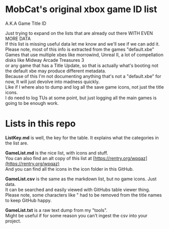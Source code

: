 # MobCat's original xbox game ID list

A.K.A Game Title ID

Just trying to expand on the lists that are already out there WITH EVEN MORE DATA  
If this list is missing useful data let me know and we'll see if we can add it.  
Please note, most of this info is extracted from the games "default.xbe"  
Games that use multiple xbes like morrowind, Unreal II, a lot of compellation disks like Midway Arcade Treasures 3  
or any game that has a Title Update, so that is actually what's booting not the default xbe may produce different metadata.  
Because of this I'm not documenting anything that's not a "default.xbe" for now, It will just devolve into madness quickly.  
Like if I where also to dump and log all the save game icons, not just the title icons.  
I do need to log TUs at some point, but just logging all the main games is going to be enough work.

# Lists in this repo

**ListKey.md** is well, the key for the table. It explains what the categories in the list are.

**GameList.md** is the nice list, with icons and stuff.  
You can also find an alt copy of this list at [https://rentry.org/wpqaz](https://rentry.org/wpqaz)  
And you can find all the icons in the icon folder in this GitHub.

**GameList.csv** is the same as the markdown list, but no game icons. Just data.  
It can be searched and easily viewed with GitHubs table viewer thing.  
Please note, some characters like " had to be removed from the title names to keep GitHub happy.

**GameList.txt** is a raw text dump from my "tools".  
Might be useful if for some reason you can't ingest the csv into your project.
